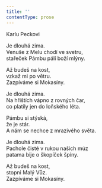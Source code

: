 ```yaml
---
title: ''
contentType: prose
---
```


Karlu Peckovi

Je dlouhá zima.  
Venuše z Melu chodí ve svetru,  
stařeček Pámbu pálí boží mlýny.

Až budeš na kost,  
vzkaž mi po větru.  
Zazpíváme si Mokasíny.

Je dlouhá zima.  
Na hřištích vápno z rovných čar,  
co platily jen do loňského léta.

Pámbu si stýská,  
že je stár.  
A nám se nechce z mrazivého světa.

Je dlouhá zima.  
Pachole čisté v rukou našich múz  
patama bije o škopíček špíny.

Až budeš na kost,  
stopni Malý Vůz.  
Zazpíváme si Mokasíny.
